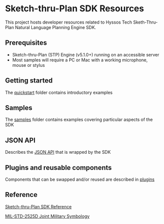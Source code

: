 # Sketch-thru-Plan SDK Resources

This project hosts developer resources related to Hyssos Tech Sketh-Thru-Plan Natural Language Planning Engine SDK.

## Prerequisites

* Sketch-thru-Plan (STP) Engine (v5.1.0+) running on an accessible server
* Most samples will require a PC or Mac with a working microphone, mouse or stylus

## Getting started

The [quickstart](quickstart) folder contains introductory examples

## Samples

The [samples](samples) folder contains examples covering particular aspects of the SDK 

## JSON API

Describes the [JSON API](json-api) that is wrapped by the SDK

## Plugins and reusable components

Components that can be swapped and/or reused are described in [plugins](plugins)

## Reference

[Sketch-thru-Plan SDK Reference](https://hyssostech.github.io/stp-docs/sdk/index.html)

[MIL-STD-2525D Joint Military Symbology](https://www.jcs.mil/Portals/36/Documents/Doctrine/Other_Pubs/ms_2525d.pdf)
